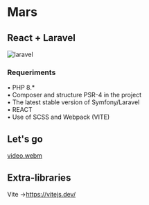 
# Mars

## React +  Laravel
![laravel](https://github.com/rivara/Vulcano/assets/3527499/9fe8edc8-fa21-47ba-a686-cfa92a0b0c0a)

### Requeriments
• PHP 8.* <br>
• Composer and structure PSR-4 in the project<br>
• The latest stable version of Symfony/Laravel<br>
• REACT<br>
• Use of SCSS and Webpack (VITE)<br>

## Let's go 
[video.webm](https://github.com/rivara/Mars/assets/3527499/409d9503-099e-4da8-ac53-cdc65228b717)
## Extra-libraries
Vite ->https://vitejs.dev/

